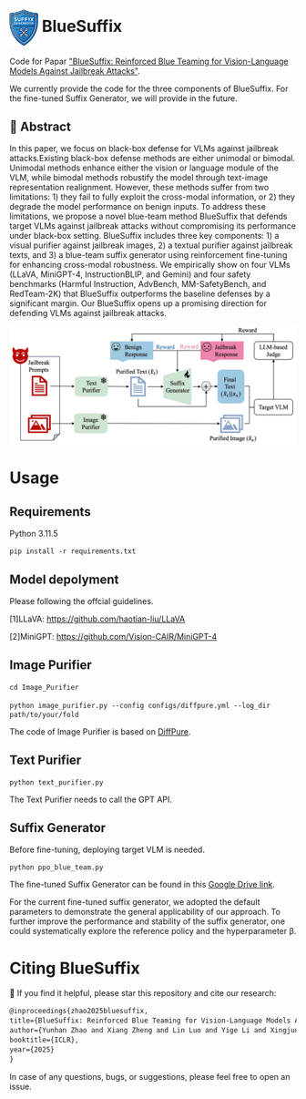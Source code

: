 # <img src="./generator.jpg" alt="Logo" width="50" style="vertical-align: middle;"> BlueSuffix


Code for Papar ["BlueSuffix: Reinforced Blue Teaming for Vision-Language Models Against Jailbreak Attacks"](https://arxiv.org/abs/2410.20971). 

We currently provide the code for the three components of BlueSuffix. For the fine-tuned Suffix Generator, we will provide in the future.
 
## 📌 Abstract

In this paper, we focus on black-box defense for VLMs against jailbreak attacks.Existing black-box defense methods are either unimodal or bimodal. Unimodal methods enhance either the vision or language module of the VLM, while bimodal methods robustify the model through text-image representation realignment. However, these methods suffer from two limitations: 1) they fail to fully exploit the cross-modal information, or 2) they degrade the model performance on benign inputs. To address these limitations, we propose a novel blue-team method BlueSuffix that defends target VLMs against jailbreak attacks without compromising its performance under black-box setting. BlueSuffix includes three key components: 1) a visual purifier against jailbreak images, 2) a textual purifier against jailbreak texts, and 3) a blue-team suffix generator using reinforcement fine-tuning for enhancing cross-modal robustness. We empirically show on four VLMs (LLaVA, MiniGPT-4, InstructionBLIP, and Gemini) and four safety benchmarks (Harmful Instruction, AdvBench, MM-SafetyBench, and RedTeam-2K) that BlueSuffix outperforms the baseline defenses by a significant margin. Our BlueSuffix opens up a promising direction for defending VLMs against jailbreak attacks.

![BlueSuffix](./framework.jpg)


# Usage

## Requirements

Python 3.11.5

```
pip install -r requirements.txt
```

## Model depolyment

Please following the offcial guidelines.

[1]LLaVA: https://github.com/haotian-liu/LLaVA

[2]MiniGPT: https://github.com/Vision-CAIR/MiniGPT-4

## Image Purifier

```
cd Image_Purifier

python image_purifier.py --config configs/diffpure.yml --log_dir path/to/your/fold
```
The code of Image Purifier is based on [DiffPure](https://github.com/NVlabs/DiffPure).

## Text Purifier

```
python text_purifier.py
```
The Text Purifier needs to call the GPT API.

## Suffix Generator
Before fine-tuning, deploying target VLM is needed.

```
python ppo_blue_team.py
```
The fine-tuned Suffix Generator can be found in this [Google Drive link](https://drive.google.com/drive/folders/1WQYXE0hD_b5xfkg-Nqvm-IonMgj0o6d4?usp=drive_link).

For the current fine-tuned suffix generator, we adopted the default parameters to demonstrate the general applicability of our approach. To further improve the performance and stability of the suffix generator, one could systematically explore the reference policy and the hyperparameter β.

# Citing BlueSuffix
🌟 If you find it helpful, please star this repository and cite our research:
```tex
@inproceedings{zhao2025bluesuffix,
title={BlueSuffix: Reinforced Blue Teaming for Vision-Language Models Against Jailbreak Attacks},
author={Yunhan Zhao and Xiang Zheng and Lin Luo and Yige Li and Xingjun Ma and Yu-Gang Jiang},
booktitle={ICLR},
year={2025}
}
```
In case of any questions, bugs, or suggestions, please feel free to open an issue.
